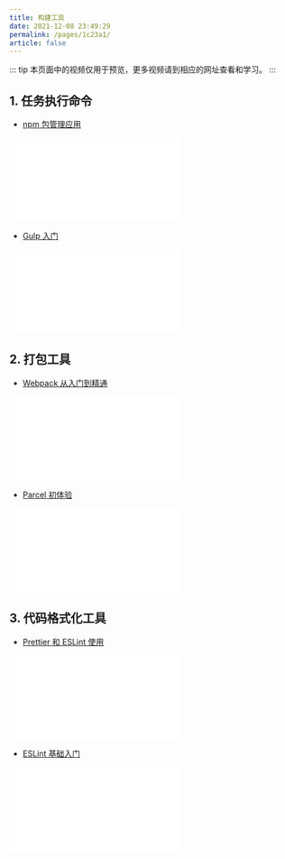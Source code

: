 ```yaml
---
title: 构建工具
date: 2021-12-08 23:49:29
permalink: /pages/1c23a1/
article: false
---
```


::: tip
本页面中的视频仅用于预览，更多视频请到相应的网址查看和学习。
:::

## 1. 任务执行命令

- [npm 包管理应用](https://www.bilibili.com/video/BV1Dv411W7XP)
<iframe src="//player.bilibili.com/player.html?aid=246239989&bvid=BV1Dv411W7XP&cid=283130528&page=1" scrolling="no" border="0" frameborder="no" framespacing="0" allowfullscreen="true"> </iframe>

- [Gulp 入门](https://www.bilibili.com/video/BV1yA411s72G)
<iframe src="//player.bilibili.com/player.html?aid=330735585&bvid=BV1yA411s72G&cid=267113267&page=1" scrolling="no" border="0" frameborder="no" framespacing="0" allowfullscreen="true"> </iframe>

## 2. 打包工具

- [Webpack 从入门到精通](https://www.bilibili.com/video/BV1e7411j7T5)
<iframe src="//player.bilibili.com/player.html?aid=90152963&bvid=BV1e7411j7T5&cid=257415667&page=1" scrolling="no" border="0" frameborder="no" framespacing="0" allowfullscreen="true"> </iframe>

- [Parcel 初体验](https://www.bilibili.com/video/BV1Pa4y147Kf)
<iframe src="//player.bilibili.com/player.html?aid=667826782&bvid=BV1Pa4y147Kf&cid=180174986&page=1" scrolling="no" border="0" frameborder="no" framespacing="0" allowfullscreen="true"> </iframe>

## 3. 代码格式化工具

- [Prettier 和 ESLint 使用](https://www.bilibili.com/video/BV183411r7YK)
<iframe src="//player.bilibili.com/player.html?aid=419655569&bvid=BV183411r7YK&cid=456199103&page=1" scrolling="no" border="0" frameborder="no" framespacing="0" allowfullscreen="true"> </iframe>

- [ESLint 基础入门](https://space.bilibili.com/390120104/search/video?keyword=ESLint)
<iframe src="//player.bilibili.com/player.html?aid=45673029&bvid=BV1tb411v7jv&cid=79994769&page=1" scrolling="no" border="0" frameborder="no" framespacing="0" allowfullscreen="true"> </iframe>
